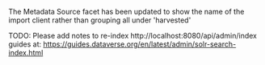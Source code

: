 The Metadata Source facet has been updated to show the name of the import client rather than grouping all under 'harvested'

TODO: Please add notes to re-index http://localhost:8080/api/admin/index guides at: https://guides.dataverse.org/en/latest/admin/solr-search-index.html